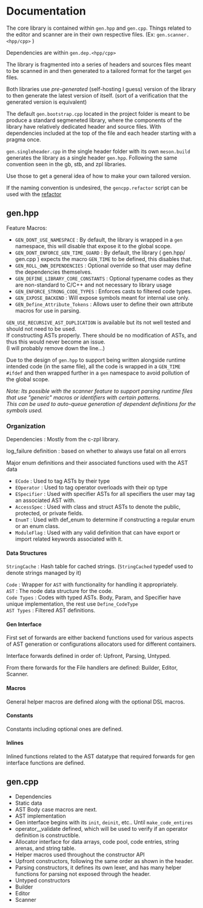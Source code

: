 # Documentation

The core library is contained within `gen.hpp` and `gen.cpp`.
Things related to the editor and scanner are in their own respective files. (Ex: `gen.scanner.<hpp/cpp>` )

Dependencies are within `gen.dep.<hpp/cpp>`

The library is fragmented into a series of headers and sources files meant to be scanned in and then generated to a tailored format for the target
`gen` files.

Both libraries use *pre-generated* (self-hosting I guess) version of the library to then generate the latest version of itself.
(sort of a verification that the generated version is equivalent)

The default `gen.bootstrap.cpp` located in the project folder is meant to be produce a standard segmeneted library, where the components of the library
have relatively dedicated header and source files. With dependencies included at the top of the file and each header starting with a pragma once.

`gen.singleheader.cpp` in the single header folder with its own `meson.build` generates the library as a single header `gen.hpp`. 
Following the same convention seen in the gb, stb, and zpl libraries.

Use those to get a general idea of how to make your own tailored version.

If the naming convention is undesired, the `gencpp.refactor` script can be used with the [refactor]()

## gen.hpp

Feature Macros:

* `GEN_DONT_USE_NAMESPACE` : By default, the library is wrapped in a `gen` namespace, this will disable that expose it to the global scope.
* `GEN_DONT_ENFORCE_GEN_TIME_GUARD` : By default, the library ( gen.hpp/ gen.cpp ) expects the macro `GEN_TIME` to be defined, this disables that.
* `GEN_ROLL_OWN_DEPENDENCIES` : Optional override so that user may define the dependencies themselves.
* `GEN_DEFINE_LIBRARY_CORE_CONSTANTS` : Optional typename codes as they are non-standard to C/C++ and not necessary to library usage
* `GEN_ENFORCE_STRONG_CODE_TYPES` : Enforces casts to filtered code types.
* `GEN_EXPOSE_BACKEND` : Will expose symbols meant for internal use only.
* `GEN_Define_Attribute_Tokens` : Allows user to define their own attribute macros for use in parsing.

`GEN_USE_RECURSIVE_AST_DUPLICATION` is available but its not well tested and should not need to be used.  
If constructing ASTs properly. There should be no modification of ASTs, and thus this would never become an issue.  
(I will probably remove down the line...)

Due to the design of `gen.hpp` to support being written alongside runtime intended code (in the same file), all the code is wrapped in a `GEN_TIME` `#ifdef` and then wrapped further in a `gen` namespace to avoid pollution of the global scope.

*Note: Its possible with the scanner feature to support parsing runtime files that use "generic" macros or identifiers with certain patterns.  
This can be used to auto-queue generation of dependent definitions for the symbols used.*

### Organization

Dependencies : Mostly from the c-zpl library.

log_failure definition : based on whether to always use fatal on all errors

Major enum definitions and their associated functions used with the AST data

* `ECode` : Used to tag ASTs by their type
* `EOperator` : Used to tag operator overloads with their op type
* `ESpecifier` : Used with specifier ASTs for all specifiers the user may tag an associated
AST with.
* `AccessSpec` : Used with class and struct ASTs to denote the public, protected, or private fields.
* `EnumT` : Used with def_enum to determine if constructing a regular enum or an enum class.
* `ModuleFlag` : Used with any valid definition that can have export or import related keywords associated with it.

#### Data Structures

`StringCache` : Hash table for cached strings. (`StringCached` typedef used to denote strings managed by it)

`Code` : Wrapper for `AST` with functionality for handling it appropriately.  
`AST` : The node data structure for the code.  
`Code Types` : Codes with typed ASTs. Body, Param, and Specifier have unique implementation, the rest use `Define_CodeType`  
`AST Types` : Filtered AST definitions.  

#### Gen Interface

First set of forwards are either backend functions used for various aspects of AST generation or configurations allocators used for different containers.

Interface forwards defined in order of: Upfront, Parsing, Untyped.

From there forwards for the File handlers are defined: Builder, Editor, Scanner.

#### Macros

General helper macros are defined along with the optional DSL macros.

#### Constants

Constants including optional ones are defined.

#### Inlines

Inlined functions related to the AST datatype that required forwards for gen interface functions are defined.

## gen.cpp

* Dependencies
* Static data
* AST Body case macros are next.
* AST implementation
* Gen interface begins with its `init`, `deinit`, etc.. Until `make_code_entires`
* operator__validate defined, which will be used to verify if an operator definition is constructible.
* Allocator interface for data arrays, code pool, code entries, string arenas, and string table.
* Helper macros used throughout the constructor API
* Upfront constructors, following the same order as shown in the header.
* Parsing constructors, it defines its own lexer, and has many helper functions for parsing not exposed through the header.
* Untyped constructors
* Builder
* Editor
* Scanner
